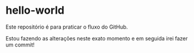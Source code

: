 # hello-world
Este repositório é para praticar o fluxo do GitHub.

Estou fazendo as alterações neste exato momento e em seguida irei fazer um commit!

